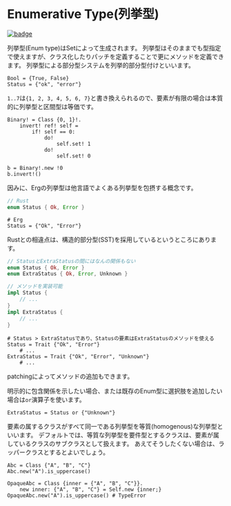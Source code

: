# Enumerative Type(列挙型)

[![badge](https://img.shields.io/endpoint.svg?url=https%3A%2F%2Fgezf7g7pd5.execute-api.ap-northeast-1.amazonaws.com%2Fdefault%2Fsource_up_to_date%3Fowner%3Derg-lang%26repos%3Derg%26ref%3Dmain%26path%3Ddoc/EN/syntax/type/11_enum.md%26commit_hash%3Deccd113c1512076c367fb87ea73406f91ff83ba7)](https://gezf7g7pd5.execute-api.ap-northeast-1.amazonaws.com/default/source_up_to_date?owner=erg-lang&repos=erg&ref=main&path=doc/EN/syntax/type/11_enum.md&commit_hash=eccd113c1512076c367fb87ea73406f91ff83ba7)

列挙型(Enum type)はSetによって生成されます。
列挙型はそのままでも型指定で使えますが、クラス化したりパッチを定義することで更にメソッドを定義できます。
列挙型による部分型システムを列挙的部分型付けといいます。

```erg
Bool = {True, False}
Status = {"ok", "error"}
```

`1..7`は`{1, 2, 3, 4, 5, 6, 7}`と書き換えられるので、要素が有限の場合は本質的に列挙型と区間型は等価です。

```erg
Binary! = Class {0, 1}!.
    invert! ref! self =
        if! self == 0:
            do!
                self.set! 1
            do!
                self.set! 0

b = Binary!.new !0
b.invert!()
```

因みに、Ergの列挙型は他言語でよくある列挙型を包摂する概念です。

```rust
// Rust
enum Status { Ok, Error }
```

```erg
# Erg
Status = {"Ok", "Error"}
```

Rustとの相違点は、構造的部分型(SST)を採用しているというところにあります。

```rust
// StatusとExtraStatusの間にはなんの関係もない
enum Status { Ok, Error }
enum ExtraStatus { Ok, Error, Unknown }

// メソッドを実装可能
impl Status {
    // ...
}
impl ExtraStatus {
    // ...
}
```

```erg
# Status > ExtraStatusであり、Statusの要素はExtraStatusのメソッドを使える
Status = Trait {"Ok", "Error"}
    # ...
ExtraStatus = Trait {"Ok", "Error", "Unknown"}
    # ...
```

patchingによってメソッドの追加もできます。

明示的に包含関係を示したい場合、または既存のEnum型に選択肢を追加したい場合は`or`演算子を使います。

```erg
ExtraStatus = Status or {"Unknown"}
```

要素の属するクラスがすべて同一である列挙型を等質(homogenous)な列挙型といいます。
デフォルトでは、等質な列挙型を要件型とするクラスは、要素が属しているクラスのサブクラスとして扱えます。
あえてそうしたくない場合は、ラッパークラスとするとよいでしょう。

```erg
Abc = Class {"A", "B", "C"}
Abc.new("A").is_uppercase()

OpaqueAbc = Class {inner = {"A", "B", "C"}}.
    new inner: {"A", "B", "C"} = Self.new {inner;}
OpaqueAbc.new("A").is_uppercase() # TypeError
```
